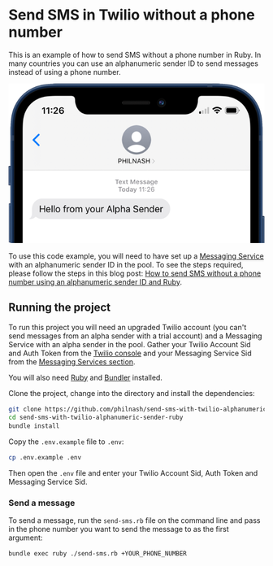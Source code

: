 # Send SMS in Twilio without a phone number

This is an example of how to send SMS without a phone number in Ruby. In many countries you can use an alphanumeric sender ID to send messages instead of using a phone number.

![An example of a message sent from an alphanumeric sender ID. It shows the ID used as the contact name.](./message-from-alpha-sender.png)

To use this code example, you will need to have set up a [Messaging Service](https://www.twilio.com/docs/messaging/services) with an alphanumeric sender ID in the pool. To see the steps required, please follow the steps in this blog post: [How to send SMS without a phone number using an alphanumeric sender ID and Ruby]().

## Running the project

To run this project you will need an upgraded Twilio account (you can't send messages from an alpha sender with a trial account) and a Messaging Service with an alpha sender in the pool. Gather your Twilio Account Sid and Auth Token from the [Twilio console](https://console.twilio.com/?frameUrl=/console) and your Messaging Service Sid from the [Messaging Services section](https://console.twilio.com/us1/develop/sms/services?frameUrl=%2Fconsole%2Fsms%2Fservices%3Fx-target-region%3Dus1).

You will also need [Ruby](https://www.ruby-lang.org/en/documentation/installation/) and [Bundler](https://bundler.io/) installed.

Clone the project, change into the directory and install the dependencies:

```bash
git clone https://github.com/philnash/send-sms-with-twilio-alphanumeric-sender-ruby.git
cd send-sms-with-twilio-alphanumeric-sender-ruby
bundle install
```

Copy the `.env.example` file to `.env`:

```bash
cp .env.example .env
```

Then open the `.env` file and enter your Twilio Account Sid, Auth Token and Messaging Service Sid.

### Send a message

To send a message, run the `send-sms.rb` file on the command line and pass in the phone number you want to send the message to as the first argument:

```bash
bundle exec ruby ./send-sms.rb +YOUR_PHONE_NUMBER
```